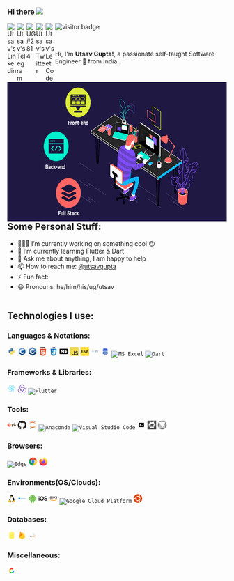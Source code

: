 ### Hi there <img src="https://media.giphy.com/media/hvRJCLFzcasrR4ia7z/giphy.gif" width="25px">

<a href="https://www.linkedin.com/in/utsavgupta22/">
  <img align="left" alt="Utsav's Linkedin" title="Utsav's Linkedin" width="22px" src="https://raw.githubusercontent.com/peterthehan/peterthehan/master/assets/linkedin.svg" />
</a>
<a href="https://t.me/utsavgupta22">
  <img align="left" alt="Utsav's Telegram" title="Utsav's Telegram" width="22px" src="https://upload.wikimedia.org/wikipedia/commons/8/82/Telegram_logo.svg" />
</a>
<a href="https://discord.com/users/578725834244751363">
  <img align="left" alt="UG#2814" title="UG#2814" width="22px" src="https://raw.githubusercontent.com/peterthehan/peterthehan/master/assets/discord.svg" />
</a>
<a href="https://twitter.com/_utsavgupta_">
  <img align="left" alt="Utsav's Twitter" title="Utsav's Twitter" width="22px" src="https://raw.githubusercontent.com/peterthehan/peterthehan/master/assets/twitter.svg" />
</a>
<a href="https://leetcode.com/utsavgupta22/">
  <img align="left" alt="Utsav's LeetCode" title="Utsav's LeetCode" width="22px" src="https://upload.wikimedia.org/wikipedia/commons/6/6c/Leetcode.svg" />
</a>

![visitor badge](https://visitor-badge.glitch.me/badge?page_id=utsavgupta22.visitor-badge&left_text=My%20Page%20Visitors)

<br />

Hi, I'm <b>Utsav Gupta!</b>, a passionate self-taught Software Engineer 🚀 from India.

<br />

  <img align="right" alt="Coding GIF" src="https://raw.githubusercontent.com/utsavgupta22/assets/main/full_stack_development.gif?token=ALY7PZL3JHI72KJLCWMDBDLB3BQ4Y" width="550" height="320" />
  
## Some Personal Stuff:

- 👨🏽‍💻 I’m currently working on something cool :wink:
- 🌱 I’m currently learning Flutter & Dart
- 💬 Ask me about anything, I am happy to help
- 📫 How to reach me: [@utsavgupta](https://t.me/utsavgupta22)
- ⚡ Fun fact: 
- 😄 Pronouns: he/him/his/ug/utsav
  <!-- - 📝 [Resume]) -->
  <!-- You just found my resume. Should you wish a long and happy career, you should turn back now and forget you ever saw this.  -->
  <br />
  <br />

## Technologies I use:

### Languages & Notations:

<code><img height="20" title="Python" alt="Python" src="https://raw.githubusercontent.com/github/explore/80688e429a7d4ef2fca1e82350fe8e3517d3494d/topics/python/python.png"></code>
<code><img height="20" title="C language" alt="C language" src="https://raw.githubusercontent.com/github/explore/80688e429a7d4ef2fca1e82350fe8e3517d3494d/topics/c/c.png"></code>
<code><img height="20" title="C++ language" alt="C language" src="https://raw.githubusercontent.com/github/explore/180320cffc25f4ed1bbdfd33d4db3a66eeeeb358/topics/cpp/cpp.png"></code>
<code><img height="20" title="HyperText Markup Language" alt="HyperText Markup Language" src="https://raw.githubusercontent.com/github/explore/80688e429a7d4ef2fca1e82350fe8e3517d3494d/topics/html/html.png"></code>
<code><img height="20" title="Cascading Style Sheets" alt="Cascading Style Sheets" src="https://raw.githubusercontent.com/github/explore/80688e429a7d4ef2fca1e82350fe8e3517d3494d/topics/css/css.png"></code>
<code><img height="20" title="Markdown" alt="Markdown" src="https://raw.githubusercontent.com/github/explore/80688e429a7d4ef2fca1e82350fe8e3517d3494d/topics/markdown/markdown.png"></code>
<code><img height="20" title="Javascript" alt="Javascript" src="https://raw.githubusercontent.com/github/explore/80688e429a7d4ef2fca1e82350fe8e3517d3494d/topics/javascript/javascript.png"></code>
<code><img height="20" title="Javascript/ECMAScript 6" alt="ECMAScript 6" src="https://raw.githubusercontent.com/github/explore/80688e429a7d4ef2fca1e82350fe8e3517d3494d/topics/es6/es6.png"></code>
<code><img height="20" title="Java" alt="Java" src="https://raw.githubusercontent.com/github/explore/80688e429a7d4ef2fca1e82350fe8e3517d3494d/topics/java/java.png"></code>
<code><img height="20" title="Structured Query Language" alt="Structured Query Language" src="https://raw.githubusercontent.com/github/explore/80688e429a7d4ef2fca1e82350fe8e3517d3494d/topics/sql/sql.png"></code>
<code><img height="20" title="MS Excel" alt="MS Excel" src="https://upload.wikimedia.org/wikipedia/commons/thumb/3/34/Microsoft_Office_Excel_%282019%E2%80%93present%29.svg/826px-Microsoft_Office_Excel_%282019%E2%80%93present%29.svg.png"></code>
<code><img height="20" title="Dart" alt="Dart" src="https://upload.wikimedia.org/wikipedia/commons/7/7e/Dart-logo.png"></code>


### Frameworks & Libraries:

<code><img height="20" title="React" alt="React" src="https://raw.githubusercontent.com/github/explore/80688e429a7d4ef2fca1e82350fe8e3517d3494d/topics/react/react.png"></code>
<code><img height="20" title="Redux" alt="Redux" src="https://raw.githubusercontent.com/github/explore/80688e429a7d4ef2fca1e82350fe8e3517d3494d/topics/redux/redux.png"></code>
<code><img height="20" title="Flutter" alt="Flutter" src="https://raw.githubusercontent.com/flutter/website/master/src/_assets/image/flutter-logomark-320px.png"></code>

### Tools:

<code><img height="20" title="Git" alt="Git" src="https://raw.githubusercontent.com/github/explore/80688e429a7d4ef2fca1e82350fe8e3517d3494d/topics/git/git.png"></code>
<code><img height="20" title="GitHub" alt="GitHub" src="https://raw.githubusercontent.com/github/explore/89bdd9644f44d1b12180fd512b95574fe4c54617/topics/github-api/github-api.png"></code>
<code><img height="20" title="Jupyter Notebook" alt="Jupyter Notebook" src="https://raw.githubusercontent.com/github/explore/80688e429a7d4ef2fca1e82350fe8e3517d3494d/topics/jupyter-notebook/jupyter-notebook.png"></code>
<code><img height="20" title="Anaconda" alt="Anaconda" src="https://upload.wikimedia.org/wikipedia/en/c/cd/Anaconda_Logo.png"></code>
<code><img height="20" title="VS Code" alt="Visual Studio Code" src="https://user-images.githubusercontent.com/674621/71187801-14e60a80-2280-11ea-94c9-e56576f76baf.png"></code>
<code><img height="20" title="Windows Terminal" alt="Windows Terminal" src="https://raw.githubusercontent.com/github/explore/aca0b3b69ca680013b925338b0cc428190aa42dc/topics/cli/cli.png"></code>
<code><img height="20" title="Bots" alt="Bots" src="https://raw.githubusercontent.com/github/explore/f79df033ebbd00d8db1ea81f35a5945b110cbee9/topics/bot/bot.png"></code>
<code><img height="20" title="Material Design" alt="Material Design" src="https://raw.githubusercontent.com/github/explore/80688e429a7d4ef2fca1e82350fe8e3517d3494d/topics/material-design/material-design.png"></code>

### Browsers:

<code><img height="20" title="Edge" alt="Edge" src="https://cdn.vox-cdn.com/thumbor/0n6dqQfk9MuOBSiM39Pog2Bw39Y=/1400x1400/filters:format(jpeg)/cdn.vox-cdn.com/uploads/chorus_asset/file/19341372/microsoftedgenewlogo.jpg"></code>
<code><img height="20" title="Chrome" alt="Chrome" src="https://raw.githubusercontent.com/github/explore/80688e429a7d4ef2fca1e82350fe8e3517d3494d/topics/chrome/chrome.png"></code>
<code><img height="20" title="Firefox" alt="Firefox" src="https://raw.githubusercontent.com/github/explore/728542e0d33f83720614f61923a9cb424264db23/topics/firefox/firefox.png"></code>

### Environments(OS/Clouds):

<code><img height="20" title="Linux" alt="Linux" src="https://raw.githubusercontent.com/github/explore/80688e429a7d4ef2fca1e82350fe8e3517d3494d/topics/linux/linux.png"></code>
<code><img height="20" title="Windows" alt="Windows" src="https://raw.githubusercontent.com/github/explore/80688e429a7d4ef2fca1e82350fe8e3517d3494d/topics/windows/windows.png"></code>
<code><img height="20" title="Android" alt="Android" src="https://raw.githubusercontent.com/github/explore/80688e429a7d4ef2fca1e82350fe8e3517d3494d/topics/android/android.png"></code>
<code><img height="20" title="iOS" alt="iOS" src="https://raw.githubusercontent.com/github/explore/80688e429a7d4ef2fca1e82350fe8e3517d3494d/topics/ios/ios.png"></code>
<code><img height="20" title="Amazon Web Services" alt="Amazon Web Services" src="https://raw.githubusercontent.com/github/explore/fbceb94436312b6dacde68d122a5b9c7d11f9524/topics/aws/aws.png"></code>
<code><img height="20" title="Google Cloud Platform" alt="Google Cloud Platform" src="https://www.freecodecamp.org/news/content/images/size/w2000/2020/10/gcp.png"></code>
<code><img height="20" title="Ubuntu/Pop OS" alt="Ubuntu" src="https://raw.githubusercontent.com/github/explore/80688e429a7d4ef2fca1e82350fe8e3517d3494d/topics/ubuntu/ubuntu.png"></code>

### Databases:

<code><img height="20" title="Database Management System" alt="Database Management System" src="https://raw.githubusercontent.com/github/explore/285d19f261b6d469fd8a309dddb234371d7be462/topics/database/database.png"></code>
<code><img height="20" title="Firebase" alt="Firebase" src="https://raw.githubusercontent.com/github/explore/80688e429a7d4ef2fca1e82350fe8e3517d3494d/topics/firebase/firebase.png"></code>
<code><img height="20" title="MySQL" alt="MySQL" src="https://raw.githubusercontent.com/github/explore/80688e429a7d4ef2fca1e82350fe8e3517d3494d/topics/mysql/mysql.png"></code>

### Miscellaneous:

<code><img height="20" title="Google Search Engine" alt="Google Search Engine" src="https://raw.githubusercontent.com/github/explore/80688e429a7d4ef2fca1e82350fe8e3517d3494d/topics/google/google.png"></code>
<!--<code><img height="20" title="HacktoberFest" alt="HacktoberFest" src="https://raw.githubusercontent.com/github/explore/b9a0686036b9a0322b1d6f85ec26e4aa3e768a4b/topics/hacktoberfest/hacktoberfest.png"></code>
<code><img height="20" title="Unreal Engine" alt="Unreal Engine" src="https://raw.githubusercontent.com/github/explore/80688e429a7d4ef2fca1e82350fe8e3517d3494d/topics/unreal-engine/unreal-engine.png"></code>
-->
<br />

<!--If you like what I do, kindly consider buying me a coffee 👉👈 -->

<br />

<!-- <a href="https://ko-fi.com/{username}" target="_blank"><img src="https://storage.ko-fi.com/cdn/Kofi_Logo_Blue.svg" alt="Buy Me A Coffee" width="150" ></a>

<!--
### Hi there 👋

**utsavgupta22/utsavgupta22** is a ✨ _special_ ✨ repository because its `README.md` (this file) appears on your GitHub profile.

Here are some ideas to get you started:

- 🔭 I’m currently working on ...
- 🌱 I’m currently learning ...
- 👯 I’m looking to collaborate on ...
- 🤔 I’m looking for help with ...
- 💬 Ask me about ...
- 📫 How to reach me: ...
- 😄 Pronouns: ...
- ⚡ Fun fact: ...
-->
